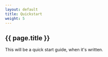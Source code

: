 ```yaml
---
layout: default
title: Quickstart
weight: 5
---
```


## {{ page.title }}

This will be a quick start guide, when it's written.

